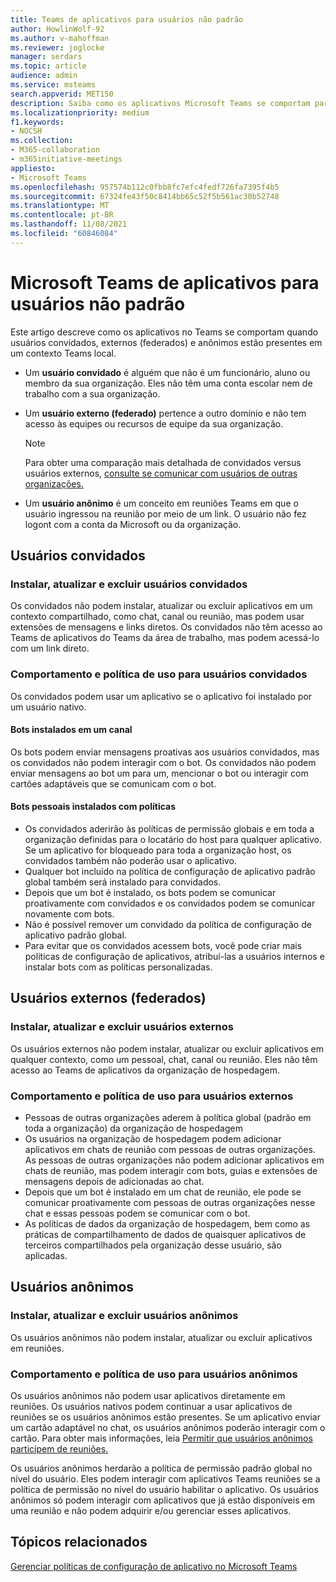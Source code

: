 ```yaml
---
title: Teams de aplicativos para usuários não padrão
author: HowlinWolf-92
ms.author: v-mahoffman
ms.reviewer: joglocke
manager: serdars
ms.topic: article
audience: admin
ms.service: msteams
search.appverid: MET150
description: Saiba como os aplicativos Microsoft Teams se comportam para usuários não padrão.
ms.localizationpriority: medium
f1.keywords:
- NOCSH
ms.collection:
- M365-collaboration
- m365initiative-meetings
appliesto:
- Microsoft Teams
ms.openlocfilehash: 957574b112c0fbb8fc7efc4fedf726fa7395f4b5
ms.sourcegitcommit: 67324fe43f50c8414bb65c52f5b561ac30b52748
ms.translationtype: MT
ms.contentlocale: pt-BR
ms.lasthandoff: 11/08/2021
ms.locfileid: "60846084"
---
```

# <a name="microsoft-teams-apps-behavior-for-non-standard-users"></a>Microsoft Teams de aplicativos para usuários não padrão

Este artigo descreve como os aplicativos no Teams se comportam quando usuários convidados, externos (federados) e anônimos estão presentes em um contexto Teams local.

- Um **usuário convidado** é alguém que não é um funcionário, aluno ou membro da sua organização. Eles não têm uma conta escolar nem de trabalho com a sua organização.

- Um **usuário externo (federado)** pertence a outro domínio e não tem acesso às equipes ou recursos de equipe da sua organização.

  > [!Note]
  > Para obter uma comparação mais detalhada de convidados versus usuários externos, [consulte se comunicar com usuários de outras organizações.](./communicate-with-users-from-other-organizations.md)

- Um **usuário anônimo** é um conceito em reuniões Teams em que o usuário ingressou na reunião por meio de um link. O usuário não fez logont com a conta da Microsoft ou da organização.

## <a name="guest-users"></a>Usuários convidados

### <a name="install-update-and-delete-for-guest-users"></a>Instalar, atualizar e excluir usuários convidados

Os convidados não podem instalar, atualizar ou excluir aplicativos em um contexto compartilhado, como chat, canal ou reunião, mas podem usar extensões de mensagens e links diretos. Os convidados não têm acesso ao Teams de aplicativos do Teams da área de trabalho, mas podem acessá-lo com um link direto.

### <a name="usage-behavior-and-policy-for-guest-users"></a>Comportamento e política de uso para usuários convidados

Os convidados podem usar um aplicativo se o aplicativo foi instalado por um usuário nativo.

#### <a name="bots-installed-to-a-channel"></a>Bots instalados em um canal

Os bots podem enviar mensagens proativas aos usuários convidados, mas os convidados não podem interagir com o bot. Os convidados não podem enviar mensagens ao bot um para um, mencionar o bot ou interagir com cartões adaptáveis que se comunicam com o bot.

#### <a name="personal-bots-installed-with-policies"></a>Bots pessoais instalados com políticas

- Os convidados aderirão às políticas de permissão globais e em toda a organização definidas para o locatário do host para qualquer aplicativo. Se um aplicativo for bloqueado para toda a organização host, os convidados também não poderão usar o aplicativo.
- Qualquer bot incluído na política de configuração de aplicativo padrão global também será instalado para convidados.
- Depois que um bot é instalado, os bots podem se comunicar proativamente com convidados e os convidados podem se comunicar novamente com bots.
- Não é possível remover um convidado da política de configuração de aplicativo padrão global.
- Para evitar que os convidados acessem bots, você pode criar mais políticas de configuração de aplicativos, atribuí-las a usuários internos e instalar bots com as políticas personalizadas.

## <a name="external-federated-users"></a>Usuários externos (federados)

### <a name="install-update-and-delete-for-external-users"></a>Instalar, atualizar e excluir usuários externos

Os usuários externos não podem instalar, atualizar ou excluir aplicativos em qualquer contexto, como um pessoal, chat, canal ou reunião. Eles não têm acesso ao Teams de aplicativos da organização de hospedagem.

### <a name="usage-behavior-and-policy-for-external-users"></a>Comportamento e política de uso para usuários externos

- Pessoas de outras organizações aderem à política global (padrão em toda a organização) da organização de hospedagem
- Os usuários na organização de hospedagem podem adicionar aplicativos em chats de reunião com pessoas de outras organizações. As pessoas de outras organizações não podem adicionar aplicativos em chats de reunião, mas podem interagir com bots, guias e extensões de mensagens depois de adicionadas ao chat.
- Depois que um bot é instalado em um chat de reunião, ele pode se comunicar proativamente com pessoas de outras organizações nesse chat e essas pessoas podem se comunicar com o bot.
- As políticas de dados da organização de hospedagem, bem como as práticas de compartilhamento de dados de quaisquer aplicativos de terceiros compartilhados pela organização desse usuário, são aplicadas.

## <a name="anonymous-users"></a>Usuários anônimos

### <a name="install-update-and-delete-for-anonymous-users"></a>Instalar, atualizar e excluir usuários anônimos

Os usuários anônimos não podem instalar, atualizar ou excluir aplicativos em reuniões.

### <a name="usage-behavior-and-policy-for-anonymous-users"></a>Comportamento e política de uso para usuários anônimos

Os usuários anônimos não podem usar aplicativos diretamente em reuniões. Os usuários nativos podem continuar a usar aplicativos de reuniões se os usuários anônimos estão presentes. Se um aplicativo enviar um cartão adaptável no chat, os usuários anônimos poderão interagir com o cartão. Para obter mais informações, leia [Permitir que usuários anônimos participem de reuniões.](meeting-settings-in-teams.md#allow-anonymous-users-to-join-meetings)

Os usuários anônimos herdarão a política de permissão padrão global no nível do usuário. Eles podem interagir com aplicativos Teams reuniões se a política de permissão no nível do usuário habilitar o aplicativo. Os usuários anônimos só podem interagir com aplicativos que já estão disponíveis em uma reunião e não podem adquirir e/ou gerenciar esses aplicativos.

## <a name="related-topics"></a>Tópicos relacionados

[Gerenciar políticas de configuração de aplicativo no Microsoft Teams](teams-app-setup-policies.md)

